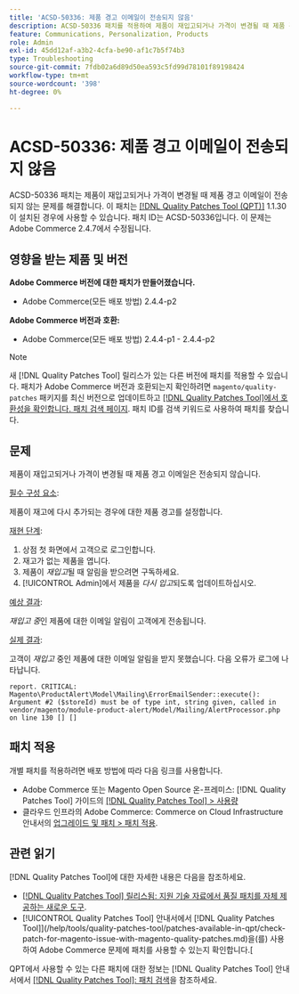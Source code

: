 ```yaml
---
title: 'ACSD-50336: 제품 경고 이메일이 전송되지 않음'
description: ACSD-50336 패치를 적용하여 제품이 재입고되거나 가격이 변경될 때 제품 경고 이메일이 전송되지 않는 Adobe Commerce 문제를 해결합니다.
feature: Communications, Personalization, Products
role: Admin
exl-id: 45dd12af-a3b2-4cfa-be90-af1c7b5f74b3
type: Troubleshooting
source-git-commit: 7fdb02a6d89d50ea593c5fd99d78101f89198424
workflow-type: tm+mt
source-wordcount: '398'
ht-degree: 0%

---
```


# ACSD-50336: 제품 경고 이메일이 전송되지 않음

ACSD-50336 패치는 제품이 재입고되거나 가격이 변경될 때 제품 경고 이메일이 전송되지 않는 문제를 해결합니다. 이 패치는 [[!DNL Quality Patches Tool (QPT)]](https://experienceleague.adobe.com/en/docs/commerce-operations/tools/quality-patches-tool/quality-patches-tool-to-self-serve-quality-patches) 1.1.30이 설치된 경우에 사용할 수 있습니다. 패치 ID는 ACSD-50336입니다. 이 문제는 Adobe Commerce 2.4.7에서 수정됩니다.

## 영향을 받는 제품 및 버전

**Adobe Commerce 버전에 대한 패치가 만들어졌습니다.**

* Adobe Commerce(모든 배포 방법) 2.4.4-p2

**Adobe Commerce 버전과 호환:**

* Adobe Commerce(모든 배포 방법) 2.4.4-p1 - 2.4.4-p2

>[!NOTE]
>
>새 [!DNL Quality Patches Tool] 릴리스가 있는 다른 버전에 패치를 적용할 수 있습니다. 패치가 Adobe Commerce 버전과 호환되는지 확인하려면 `magento/quality-patches` 패키지를 최신 버전으로 업데이트하고 [[!DNL Quality Patches Tool]에서 호환성을 확인합니다. 패치 검색 페이지](https://experienceleague.adobe.com/tools/commerce-quality-patches/index.html). 패치 ID를 검색 키워드로 사용하여 패치를 찾습니다.

## 문제

제품이 재입고되거나 가격이 변경될 때 제품 경고 이메일은 전송되지 않습니다.

<u>필수 구성 요소</u>:

제품이 재고에 다시 추가되는 경우에 대한 제품 경고를 설정합니다.

<u>재현 단계</u>:

1. 상점 첫 화면에서 고객으로 로그인합니다.
1. 재고가 없는 제품을 엽니다.
1. 제품이 *재입고*&#x200B;될 때 알림을 받으려면 구독하세요.
1. [!UICONTROL Admin]에서 제품을 _다시 입고_&#x200B;되도록 업데이트하십시오.

<u>예상 결과</u>:

*재입고 중*&#x200B;인 제품에 대한 이메일 알림이 고객에게 전송됩니다.

<u>실제 결과</u>:

고객이 *재입고* 중인 제품에 대한 이메일 알림을 받지 못했습니다. 다음 오류가 로그에 나타납니다.

```
report. CRITICAL: Magento\ProductAlert\Model\Mailing\ErrorEmailSender::execute(): Argument #2 ($storeId) must be of type int, string given, called in vendor/magento/module-product-alert/Model/Mailing/AlertProcessor.php on line 130 [] [] 
```

## 패치 적용

개별 패치를 적용하려면 배포 방법에 따라 다음 링크를 사용합니다.

* Adobe Commerce 또는 Magento Open Source 온-프레미스: [!DNL Quality Patches Tool] 가이드의 [[!DNL Quality Patches Tool] > 사용량](/help/tools/quality-patches-tool/usage.md)
* 클라우드 인프라의 Adobe Commerce: Commerce on Cloud Infrastructure 안내서의 [업그레이드 및 패치 > 패치 적용](https://experienceleague.adobe.com/docs/commerce-cloud-service/user-guide/develop/upgrade/apply-patches.html).

## 관련 읽기

[!DNL Quality Patches Tool]에 대한 자세한 내용은 다음을 참조하세요.

* [[!DNL Quality Patches Tool] 릴리스됨: 지원 기술 자료에서 품질 패치를 자체 제공하는 새로운 도구](https://experienceleague.adobe.com/en/docs/commerce-operations/tools/quality-patches-tool/quality-patches-tool-to-self-serve-quality-patches).
* [!UICONTROL Quality Patches Tool] 안내서에서  [!DNL Quality Patches Tool]](/help/tools/quality-patches-tool/patches-available-in-qpt/check-patch-for-magento-issue-with-magento-quality-patches.md)을(를) 사용하여 Adobe Commerce 문제에 패치를 사용할 수 있는지 확인합니다.[


QPT에서 사용할 수 있는 다른 패치에 대한 정보는 [!DNL Quality Patches Tool] 안내서에서 [[!DNL Quality Patches Tool]: 패치 검색](https://experienceleague.adobe.com/tools/commerce-quality-patches/index.html)을 참조하세요.

